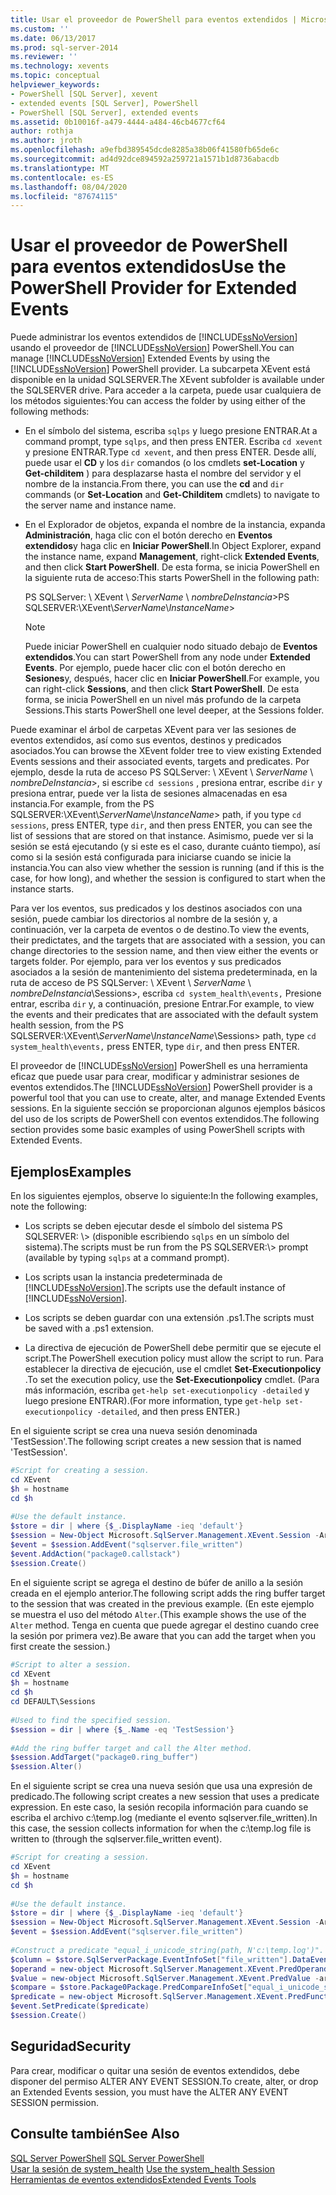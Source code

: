 ```yaml
---
title: Usar el proveedor de PowerShell para eventos extendidos | Microsoft Docs
ms.custom: ''
ms.date: 06/13/2017
ms.prod: sql-server-2014
ms.reviewer: ''
ms.technology: xevents
ms.topic: conceptual
helpviewer_keywords:
- PowerShell [SQL Server], xevent
- extended events [SQL Server], PowerShell
- PowerShell [SQL Server], extended events
ms.assetid: 0b10016f-a479-4444-a484-46cb4677cf64
author: rothja
ms.author: jroth
ms.openlocfilehash: a9efbd389545dcde8285a38b06f41580fb65de6c
ms.sourcegitcommit: ad4d92dce894592a259721a1571b1d8736abacdb
ms.translationtype: MT
ms.contentlocale: es-ES
ms.lasthandoff: 08/04/2020
ms.locfileid: "87674115"
---
```

# <a name="use-the-powershell-provider-for-extended-events"></a><span data-ttu-id="22230-102">Usar el proveedor de PowerShell para eventos extendidos</span><span class="sxs-lookup"><span data-stu-id="22230-102">Use the PowerShell Provider for Extended Events</span></span>
  <span data-ttu-id="22230-103">Puede administrar los eventos extendidos de [!INCLUDE[ssNoVersion](../../includes/ssnoversion-md.md)] usando el proveedor de [!INCLUDE[ssNoVersion](../../includes/ssnoversion-md.md)] PowerShell.</span><span class="sxs-lookup"><span data-stu-id="22230-103">You can manage [!INCLUDE[ssNoVersion](../../includes/ssnoversion-md.md)] Extended Events by using the [!INCLUDE[ssNoVersion](../../includes/ssnoversion-md.md)] PowerShell provider.</span></span> <span data-ttu-id="22230-104">La subcarpeta XEvent está disponible en la unidad SQLSERVER.</span><span class="sxs-lookup"><span data-stu-id="22230-104">The XEvent subfolder is available under the SQLSERVER drive.</span></span> <span data-ttu-id="22230-105">Para acceder a la carpeta, puede usar cualquiera de los métodos siguientes:</span><span class="sxs-lookup"><span data-stu-id="22230-105">You can access the folder by using either of the following methods:</span></span>  
  
-   <span data-ttu-id="22230-106">En el símbolo del sistema, escriba `sqlps` y luego presione ENTRAR.</span><span class="sxs-lookup"><span data-stu-id="22230-106">At a command prompt, type `sqlps`, and then press ENTER.</span></span> <span data-ttu-id="22230-107">Escriba `cd xevent` y presione ENTRAR.</span><span class="sxs-lookup"><span data-stu-id="22230-107">Type `cd xevent`, and then press ENTER.</span></span> <span data-ttu-id="22230-108">Desde allí, puede usar el **CD** y los `dir` comandos (o los cmdlets **set-Location** y **Get-childitem** ) para desplazarse hasta el nombre del servidor y el nombre de la instancia.</span><span class="sxs-lookup"><span data-stu-id="22230-108">From there, you can use the **cd** and `dir` commands (or **Set-Location** and **Get-Childitem** cmdlets) to navigate to the server name and instance name.</span></span>  
  
-   <span data-ttu-id="22230-109">En el Explorador de objetos, expanda el nombre de la instancia, expanda **Administración**, haga clic con el botón derecho en **Eventos extendidos**y haga clic en **Iniciar PowerShell**.</span><span class="sxs-lookup"><span data-stu-id="22230-109">In Object Explorer, expand the instance name, expand **Management**, right-click **Extended Events**, and then click **Start PowerShell**.</span></span> <span data-ttu-id="22230-110">De esta forma, se inicia PowerShell en la siguiente ruta de acceso:</span><span class="sxs-lookup"><span data-stu-id="22230-110">This starts PowerShell in the following path:</span></span>  
  
     <span data-ttu-id="22230-111">PS SQLServer: \ XEvent \\ *ServerName* \\ *nombreDeInstancia*></span><span class="sxs-lookup"><span data-stu-id="22230-111">PS SQLSERVER:\XEvent\\*ServerName*\\*InstanceName*></span></span>  
  
    > [!NOTE]  
    >  <span data-ttu-id="22230-112">Puede iniciar PowerShell en cualquier nodo situado debajo de **Eventos extendidos**.</span><span class="sxs-lookup"><span data-stu-id="22230-112">You can start PowerShell from any node under **Extended Events**.</span></span> <span data-ttu-id="22230-113">Por ejemplo, puede hacer clic con el botón derecho en **Sesiones**y, después, hacer clic en **Iniciar PowerShell**.</span><span class="sxs-lookup"><span data-stu-id="22230-113">For example, you can right-click **Sessions**, and then click **Start PowerShell**.</span></span> <span data-ttu-id="22230-114">De esta forma, se inicia PowerShell en un nivel más profundo de la carpeta Sessions.</span><span class="sxs-lookup"><span data-stu-id="22230-114">This starts PowerShell one level deeper, at the Sessions folder.</span></span>  
  
 <span data-ttu-id="22230-115">Puede examinar el árbol de carpetas XEvent para ver las sesiones de eventos extendidos, así como sus eventos, destinos y predicados asociados.</span><span class="sxs-lookup"><span data-stu-id="22230-115">You can browse the XEvent folder tree to view existing Extended Events sessions and their associated events, targets and predicates.</span></span> <span data-ttu-id="22230-116">Por ejemplo, desde la ruta de acceso PS SQLServer: \ XEvent \\ *ServerName* \\ *nombreDeInstancia*>, si escribe `cd sessions` , presiona entrar, escribe `dir` y presiona entrar, puede ver la lista de sesiones almacenadas en esa instancia.</span><span class="sxs-lookup"><span data-stu-id="22230-116">For example, from the PS SQLSERVER:\XEvent\\*ServerName*\\*InstanceName*> path, if you type `cd sessions`, press ENTER, type `dir`, and then press ENTER, you can see the list of sessions that are stored on that instance.</span></span> <span data-ttu-id="22230-117">Asimismo, puede ver si la sesión se está ejecutando (y si este es el caso, durante cuánto tiempo), así como si la sesión está configurada para iniciarse cuando se inicie la instancia.</span><span class="sxs-lookup"><span data-stu-id="22230-117">You can also view whether the session is running (and if this is the case, for how long), and whether the session is configured to start when the instance starts.</span></span>  
  
 <span data-ttu-id="22230-118">Para ver los eventos, sus predicados y los destinos asociados con una sesión, puede cambiar los directorios al nombre de la sesión y, a continuación, ver la carpeta de eventos o de destino.</span><span class="sxs-lookup"><span data-stu-id="22230-118">To view the events, their predictates, and the targets that are associated with a session, you can change directories to the session name, and then view either the events or targets folder.</span></span> <span data-ttu-id="22230-119">Por ejemplo, para ver los eventos y sus predicados asociados a la sesión de mantenimiento del sistema predeterminada, en la ruta de acceso de PS SQLServer: \ XEvent \\ *ServerName* \\ *nombreDeInstancia*\Sessions>, escriba `cd system_health\events,` Presione entrar, escriba `dir` y, a continuación, presione Entrar.</span><span class="sxs-lookup"><span data-stu-id="22230-119">For example, to view the events and their predicates that are associated with the default system health session, from the PS SQLSERVER:\XEvent\\*ServerName*\\*InstanceName*\Sessions> path, type `cd system_health\events,` press ENTER, type `dir`, and then press ENTER.</span></span>  
  
 <span data-ttu-id="22230-120">El proveedor de [!INCLUDE[ssNoVersion](../../includes/ssnoversion-md.md)] PowerShell es una herramienta eficaz que puede usar para crear, modificar y administrar sesiones de eventos extendidos.</span><span class="sxs-lookup"><span data-stu-id="22230-120">The [!INCLUDE[ssNoVersion](../../includes/ssnoversion-md.md)] PowerShell provider is a powerful tool that you can use to create, alter, and manage Extended Events sessions.</span></span> <span data-ttu-id="22230-121">En la siguiente sección se proporcionan algunos ejemplos básicos del uso de los scripts de PowerShell con eventos extendidos.</span><span class="sxs-lookup"><span data-stu-id="22230-121">The following section provides some basic examples of using PowerShell scripts with Extended Events.</span></span>  
  
## <a name="examples"></a><span data-ttu-id="22230-122">Ejemplos</span><span class="sxs-lookup"><span data-stu-id="22230-122">Examples</span></span>  
 <span data-ttu-id="22230-123">En los siguientes ejemplos, observe lo siguiente:</span><span class="sxs-lookup"><span data-stu-id="22230-123">In the following examples, note the following:</span></span>  
  
-   <span data-ttu-id="22230-124">Los scripts se deben ejecutar desde el símbolo del sistema PS SQLSERVER: \\> (disponible escribiendo `sqlps` en un símbolo del sistema).</span><span class="sxs-lookup"><span data-stu-id="22230-124">The scripts must be run from the PS SQLSERVER:\\> prompt (available by typing `sqlps` at a command prompt).</span></span>  
  
-   <span data-ttu-id="22230-125">Los scripts usan la instancia predeterminada de [!INCLUDE[ssNoVersion](../../includes/ssnoversion-md.md)].</span><span class="sxs-lookup"><span data-stu-id="22230-125">The scripts use the default instance of [!INCLUDE[ssNoVersion](../../includes/ssnoversion-md.md)].</span></span>  
  
-   <span data-ttu-id="22230-126">Los scripts se deben guardar con una extensión .ps1.</span><span class="sxs-lookup"><span data-stu-id="22230-126">The scripts must be saved with a .ps1 extension.</span></span>  
  
-   <span data-ttu-id="22230-127">La directiva de ejecución de PowerShell debe permitir que se ejecute el script.</span><span class="sxs-lookup"><span data-stu-id="22230-127">The PowerShell execution policy must allow the script to run.</span></span> <span data-ttu-id="22230-128">Para establecer la directiva de ejecución, use el cmdlet **Set-Executionpolicy** .</span><span class="sxs-lookup"><span data-stu-id="22230-128">To set the execution policy, use the **Set-Executionpolicy** cmdlet.</span></span> <span data-ttu-id="22230-129">(Para más información, escriba `get-help set-executionpolicy -detailed` y luego presione ENTRAR).</span><span class="sxs-lookup"><span data-stu-id="22230-129">(For more information, type `get-help set-executionpolicy -detailed`, and then press ENTER.)</span></span>  
  
 <span data-ttu-id="22230-130">En el siguiente script se crea una nueva sesión denominada 'TestSession'.</span><span class="sxs-lookup"><span data-stu-id="22230-130">The following script creates a new session that is named 'TestSession'.</span></span>  
  
```powershell
#Script for creating a session.  
cd XEvent  
$h = hostname  
cd $h  
  
#Use the default instance.  
$store = dir | where {$_.DisplayName -ieq 'default'}  
$session = New-Object Microsoft.SqlServer.Management.XEvent.Session -ArgumentList $store, "TestSession"  
$event = $session.AddEvent("sqlserver.file_written")  
$event.AddAction("package0.callstack")  
$session.Create()  
```  
  
 <span data-ttu-id="22230-131">En el siguiente script se agrega el destino de búfer de anillo a la sesión creada en el ejemplo anterior.</span><span class="sxs-lookup"><span data-stu-id="22230-131">The following script adds the ring buffer target to the session that was created in the previous example.</span></span> <span data-ttu-id="22230-132">(En este ejemplo se muestra el uso del método `Alter`.</span><span class="sxs-lookup"><span data-stu-id="22230-132">(This example shows the use of the `Alter` method.</span></span> <span data-ttu-id="22230-133">Tenga en cuenta que puede agregar el destino cuando cree la sesión por primera vez).</span><span class="sxs-lookup"><span data-stu-id="22230-133">Be aware that you can add the target when you first create the session.)</span></span>  
  
```powershell
#Script to alter a session.  
cd XEvent  
$h = hostname  
cd $h  
cd DEFAULT\Sessions  
  
#Used to find the specified session.  
$session = dir | where {$_.Name -eq 'TestSession'}  
  
#Add the ring buffer target and call the Alter method.  
$session.AddTarget("package0.ring_buffer")  
$session.Alter()  
```  
  
 <span data-ttu-id="22230-134">En el siguiente script se crea una nueva sesión que usa una expresión de predicado.</span><span class="sxs-lookup"><span data-stu-id="22230-134">The following script creates a new session that uses a predicate expression.</span></span> <span data-ttu-id="22230-135">En este caso, la sesión recopila información para cuando se escriba el archivo c:\temp.log (mediante el evento sqlserver.file_written).</span><span class="sxs-lookup"><span data-stu-id="22230-135">In this case, the session collects information for when the c:\temp.log file is written to (through the sqlserver.file_written event).</span></span>  
  
```powershell
#Script for creating a session.  
cd XEvent  
$h = hostname  
cd $h  
  
#Use the default instance.  
$store = dir | where {$_.DisplayName -ieq 'default'}  
$session = New-Object Microsoft.SqlServer.Management.XEvent.Session -ArgumentList $store, "TestSession2"  
$event = $session.AddEvent("sqlserver.file_written")  
  
#Construct a predicate "equal_i_unicode_string(path, N'c:\temp.log')".  
$column = $store.SqlServerPackage.EventInfoSet["file_written"].DataEventColumnInfoSet["path"]  
$operand = new-object Microsoft.SqlServer.Management.XEvent.PredOperand -argumentlist $column  
$value = new-object Microsoft.SqlServer.Management.XEvent.PredValue -argumentlist "c:\temp.log"  
$compare = $store.Package0Package.PredCompareInfoSet["equal_i_unicode_string"]  
$predicate = new-object Microsoft.SqlServer.Management.XEvent.PredFunctionExpr -ArgumentList $compare, $operand, $value  
$event.SetPredicate($predicate)  
$session.Create()  
```  
  
## <a name="security"></a><span data-ttu-id="22230-136">Seguridad</span><span class="sxs-lookup"><span data-stu-id="22230-136">Security</span></span>  
 <span data-ttu-id="22230-137">Para crear, modificar o quitar una sesión de eventos extendidos, debe disponer del permiso ALTER ANY EVENT SESSION.</span><span class="sxs-lookup"><span data-stu-id="22230-137">To create, alter, or drop an Extended Events session, you must have the ALTER ANY EVENT SESSION permission.</span></span>  
  
## <a name="see-also"></a><span data-ttu-id="22230-138">Consulte también</span><span class="sxs-lookup"><span data-stu-id="22230-138">See Also</span></span>  
 <span data-ttu-id="22230-139">[SQL Server PowerShell](../../powershell/sql-server-powershell.md) </span><span class="sxs-lookup"><span data-stu-id="22230-139">[SQL Server PowerShell](../../powershell/sql-server-powershell.md) </span></span>  
 <span data-ttu-id="22230-140">[Usar la sesión de system_health](use-the-ssms-xe-profiler.md) </span><span class="sxs-lookup"><span data-stu-id="22230-140">[Use the system_health Session](use-the-ssms-xe-profiler.md) </span></span>  
 [<span data-ttu-id="22230-141">Herramientas de eventos extendidos</span><span class="sxs-lookup"><span data-stu-id="22230-141">Extended Events Tools</span></span>](extended-events-tools.md)  
